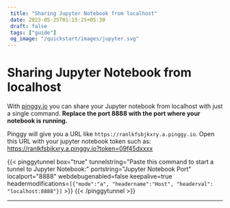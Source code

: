 ```yaml
---
 title: "Sharing Jupyter Notebook from localhost" 
 date: 2023-05-25T01:15:25+05:30 
 draft: false 
 tags: ["guide"]
 og_image: "/quickstart/images/jupyter.svg"
---
```


# Sharing Jupyter Notebook from localhost

With [pinggy.io](https://pinggy.io) you can share your Jupyter notebook from localhost with just a single command. **Replace the port 8888 with the port where your notebook is running.**

Pinggy will give you a URL like `https://ranlkfsbjkxry.a.pinggy.io`. Open this URL with your jupyter notebook token such as:
https://ranlkfsbjkxry.a.pinggy.io?token=09f45dxxxx

{{< pinggytunnel box="true" tunnelstring="Paste this command to start a tunnel to Jupyter Notebook:" portstring="Jupyter Notebook Port" localport="8888" webdebugenabled=false keepalive=true headermodifications=`[{"mode":"a", "headername":"Host", "headerval": "localhost:8888"}]` >}}
{{< /pinggytunnel >}}

<hr>
